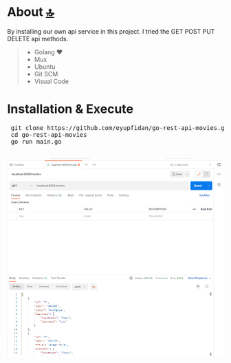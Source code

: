 # About [🔝](#book-table-of-contents)

By installing our own api service in this project. I tried the GET POST PUT DELETE api methods.
 
> - Golang ♥
> - Mux
> - Ubuntu 
> - Git SCM
> - Visual Code
> 
# Installation & Execute
   <pre>
 git clone https://github.com/eyupfidan/go-rest-api-movies.git
 cd go-rest-api-movies
 go run main.go
   </pre>



![Logo](https://raw.githubusercontent.com/eyupfidan/go-rest-api-movies/main/go-rest-api-movies-1.png?token=GHSAT0AAAAAABWDVPC52LD6C5N7GWAHY5PMYX54XRA)

    

